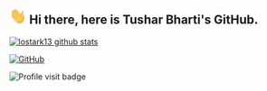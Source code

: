 <h2><img src="https://raw.githubusercontent.com/ABSphreak/ABSphreak/master/gifs/Hi.gif" width="30px"> Hi there, here is Tushar Bharti's GitHub.</h2>

[![lostark13 github stats](https://github-readme-stats.vercel.app/api?username=lostark13)](https://github.com/lostark13)

[![GitHub](https://img.shields.io/badge/dynamic/json?logo=github&label=GitHub+Followers&labelColor=282c34&color=181717&query=%24.data.totalSubs&url=https%3A%2F%2Fapi.spencerwoo.com%2Fsubstats%2F%3Fsource%3Dgithub%26queryKey%3Dlostark13&longCache=true)](https://github.com/lostark13)

![Profile visit badge](https://komarev.com/ghpvc/?username=lostark13&style=flat-square)
